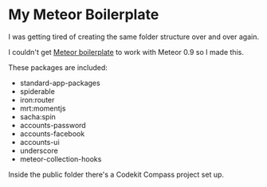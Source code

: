 My Meteor Boilerplate
=========================

I was getting tired of creating the same folder structure over and over again.

I couldn't get [Meteor boilerplate](https://github.com/matteodem/meteor-boilerplate) to work with Meteor 0.9 so I made this.

These packages are included:

- standard-app-packages
- spiderable
- iron:router
- mrt:momentjs
- sacha:spin
- accounts-password
- accounts-facebook
- accounts-ui
- underscore
- meteor-collection-hooks

Inside the public folder there's a Codekit Compass project set up.
